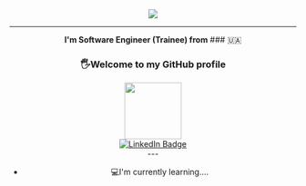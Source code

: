 
 <div align="center">
   <img src="https://media.giphy.com/media/l66giOaErlwyeG47Na/giphy.gif"
 </div>
  
  ---
  
**I'm Software Engineer (Trainee) from** ### 🇺🇦
### 🖐️Welcome to my GitHub profile  
  <div id="header" align="center">
  <img src="https://media.giphy.com/media/Y34jqOCXhgEsqRLULa/giphy.gif" width="100"/>
 </div>
 <div id="badges">
  <a href="https://www.linkedin.com/in/julia-vo">
   <img src="https://img.shields.io/badge/LinkedIn-blue?style=for-the-badge&logo=linkedin&logoColor=white" alt="LinkedIn Badge"/>
  </a>
 </div>
  ---
  
 + 💻I'm currently learning....
  
